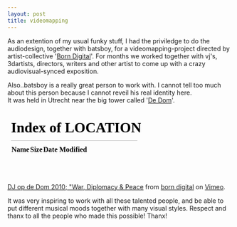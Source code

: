 ```yaml
---
layout: post
title: videomapping
---
```

As an extention of my usual funky stuff, I had the priviledge to do the audiodesign, together with batsboy, for a videomapping-project directed by artist-collective '[Born Digital](http://www.borndigital.nu\" "\"\"")'. For months we worked together with vj's, 3dartists, directors, writers and other artist to come up with a crazy audiovisual-synced exposition.  
  
Also..batsboy is a really great person to work with. I cannot tell too much about this person because I cannot reveil his real identity here.  
It was held in Utrecht near the big tower called '[De Dom](http://www.domtoren.nl\" "\"\"")'.  
  

<iframe frameborder="\"0\"" height="\"155\"" src="\"http://player.vimeo.com/video/18784071\"" width="\"255\"">
</iframe>

[DJ op de Dom 2010; \"War, Diplomacy & Peace](http://vimeo.com/18784071) from [born digital](http://vimeo.com/user1815350) on [Vimeo](http://vimeo.com).

  
It was very inspiring to work with all these talented people, and be able to put different musical moods together with many visual styles. Respect and thanx to all the people who made this possible! Thanx! 